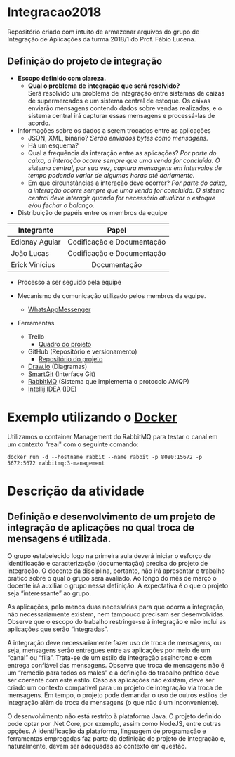# Integracao2018
Repositório criado com intuito de armazenar arquivos do grupo de Integração de Aplicações da turma 2018/1 do Prof. Fábio Lucena.

## **Definição do projeto de integração**
- **Escopo definido com clareza.**
  - **Qual o problema de integração que será resolvido?**  
  Será resolvido um problema de integração entre sistemas de caizas de supermercados e um sistema central de estoque. Os caixas enviarão mensagens contendo dados sobre vendas realizadas, e o sistema central irá capturar essas mensagens e processá-las de acordo.
- Informações sobre os dados a serem trocados entre as aplicações
  - JSON, XML, binário?
  *Serão enviados bytes como mensagens.*
  - Há um esquema?
  - Qual a frequência da interação entre as aplicações?
  *Por parte do caixa, a interação ocorre sempre que uma venda for concluída. O sistema central, por sua vez, captura mensagens em intervalos de tempo podendo variar de algumas horas até dariamente.*
  - Em que circunstâncias a interação deve ocorrer?
  *Por parte do caixa, a interação ocorre sempre que uma venda for concluída. O sistema central deve interagir quando for necessário atualizar o estoque e/ou fechar o balanço.*
- Distribuição de papéis entre os membros da equipe  

| Integrante     | Papel                      |
| -------------  |:--------------------------:|
| Edionay Aguiar | Codificação e Documentação |
| João Lucas     | Codificação e Documentação |
| Erick Vinícius | Documentação               |

- Processo a ser seguido pela equipe
- Mecanismo de comunicação utilizado pelos membros da equipe.  
  - [WhatsAppMessenger](https://www.whatsapp.com/)

- Ferramentas
  - Trello
    - [Quadro do projeto](https://trello.com/b/9B14JR7A)
  - GitHub (Repositório e versionamento)
    - [Repositório do projeto](https://github.com/Edionay/integracao2018/)
  - [Draw.io](https://www.draw.io/) (Diagramas)
  - [SmartGit](https://www.syntevo.com/smartgit/) (Interface Git)
  - [RabbitMQ](https://www.rabbitmq.com/) (Sistema que implementa o protocolo AMQP)
  - [Intellij IDEA](https://www.jetbrains.com/idea/) (IDE)

# Exemplo utilizando o [Docker](https://www.docker.com/)

Utilizamos o container Management do RabbitMQ para testar o canal em um contexto "real" com o seguinte comando:

`docker run -d --hostname rabbit --name rabbit -p 8080:15672 -p 5672:5672 rabbitmq:3-management`

# Descrição da atividade

## Definição e desenvolvimento de um projeto de integração de aplicações no qual troca de mensagens é utilizada. 

O grupo estabelecido logo na primeira aula deverá iniciar o esforço de identificação e caracterização (documentação) precisa do projeto de integração. O docente da disciplina, portanto, não irá apresentar o trabalho prático sobre o qual o grupo será avaliado. Ao longo do mês de março o docente irá auxiliar o grupo nessa definição. A expectativa é o que o projeto seja “interessante” ao grupo.  

As aplicações, pelo menos duas necessárias para que ocorra a integração, não necessariamente existem, nem tampouco precisam ser desenvolvidas. Observe que o escopo do trabalho restringe-se à integração e não inclui as aplicações que serão “integradas”. 

A integração deve necessariamente fazer uso de troca de mensagens, ou seja, mensagens serão entregues entre as aplicações por meio de um “canal” ou “fila”. Trata-se de um estilo de integração assíncrono e com entrega confiável das mensagens. Observe que troca de mensagens não é um “remédio para todos os males” e a definição do trabalho prático deve ser coerente com este estilo. Caso as aplicações não existam, deve ser criado um contexto compatível para um projeto de integração via troca de mensagens. Em tempo, o projeto pode demandar o uso de outros estilos de integração além de troca de mensagens (o que não é um inconveniente).  

O desenvolvimento não está restrito à plataforma Java. O projeto definido pode optar por .Net Core, por exemplo, assim como NodeJS, entre outras opções. A identificação da plataforma, linguagem de programação e ferramentas empregadas faz parte da definição do projeto de integração e, naturalmente, devem ser adequadas ao contexto em questão. 

